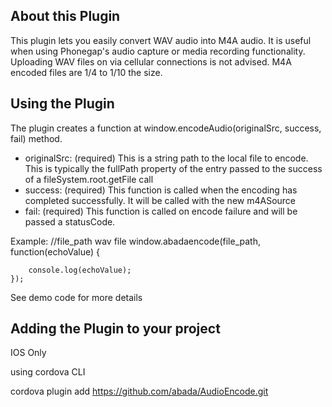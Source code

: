 
## About this Plugin ##

This plugin lets you easily convert WAV audio into M4A audio. It is useful when using Phonegap's audio capture or media recording functionality. Uploading WAV files on via cellular connections is not advised. M4A encoded files are 1/4 to 1/10 the size.

## Using the Plugin ##

The plugin creates a function at window.encodeAudio(originalSrc, success, fail) method.
 * originalSrc: (required) This is a string path to the local file to encode. This is typically the fullPath property of the entry passed to the success of a fileSystem.root.getFile call
 * success: (required) This function is called when the encoding has completed successfully. It will be called with the new m4ASource 
 * fail: (required) This function is called on encode failure and will be passed a statusCode.

Example:
  //file_path wav file
  window.abadaencode(file_path, function(echoValue) {
        
        console.log(echoValue);
    });

See demo code for more details

## Adding the Plugin to your project ##

 IOS Only
 
using cordova CLI
 
cordova plugin add https://github.com/abada/AudioEncode.git